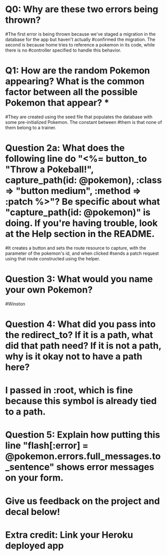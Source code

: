 # Q0: Why are these two errors being thrown?
#The first error is being thrown because we've staged a migration in the database for the app but haven't actually
#confirmed the migration. The second is because home tries to reference a pokemon in its code, while there is no 
#controller specified to handle this behavior.

# Q1: How are the random Pokemon appearing? What is the common factor between all the possible Pokemon that appear? *
#They are created using the seed file that populates the database with some pre-initialized Pokemon. The constant between
#them is that none of them belong to a trainer.

# Question 2a: What does the following line do "<%= button_to "Throw a Pokeball!", capture_path(id: @pokemon), :class => "button medium", :method => :patch %>"? Be specific about what "capture_path(id: @pokemon)" is doing. If you're having trouble, look at the Help section in the README.
#It creates a button and sets the route resource to capture, with the parameter of the pokemon's id, and when clicked
#sends a patch request using that route constructed using the helper.

# Question 3: What would you name your own Pokemon?
#Winston

# Question 4: What did you pass into the redirect_to? If it is a path, what did that path need? If it is not a path, why is it okay not to have a path here?
# I passed in :root, which is fine because this symbol is already tied to a path.

# Question 5: Explain how putting this line "flash[:error] = @pokemon.errors.full_messages.to_sentence" shows error messages on your form.
#

# Give us feedback on the project and decal below!

# Extra credit: Link your Heroku deployed app
